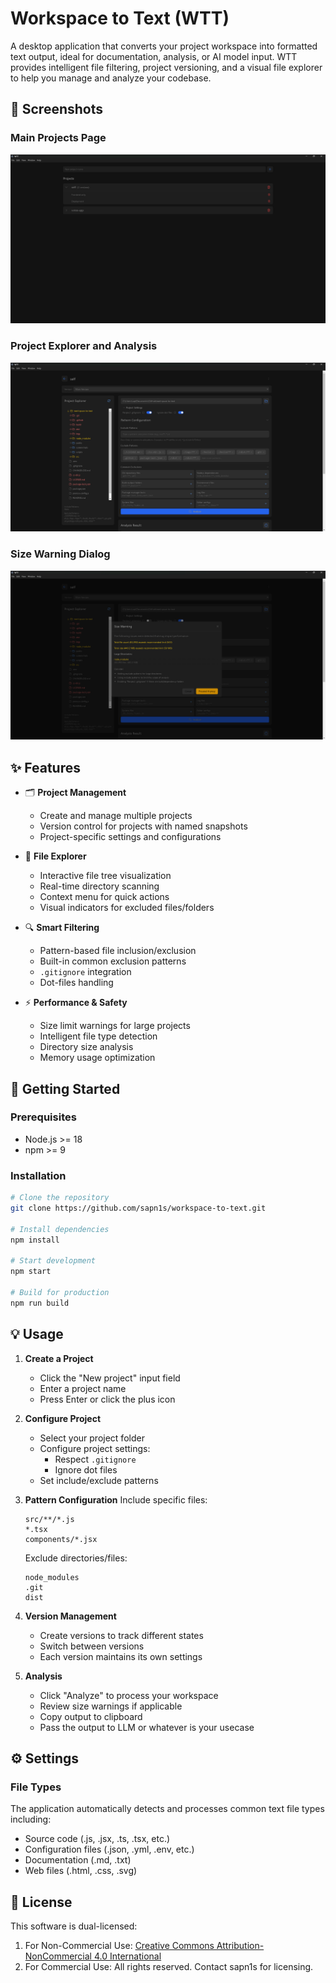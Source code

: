# Workspace to Text (WTT)

A desktop application that converts your project workspace into formatted text output, ideal for documentation, analysis, or AI model input. WTT provides intelligent file filtering, project versioning, and a visual file explorer to help you manage and analyze your codebase.

## 📸 Screenshots

### Main Projects Page
![Main Projects Page](screenshots/main-page.png)

### Project Explorer and Analysis
![Project View](screenshots/project-view.png)

### Size Warning Dialog
![Size Warning](screenshots/size-warning.png)

## ✨ Features

- 🗂️ **Project Management**
  - Create and manage multiple projects
  - Version control for projects with named snapshots
  - Project-specific settings and configurations

- 📁 **File Explorer**
  - Interactive file tree visualization
  - Real-time directory scanning
  - Context menu for quick actions
  - Visual indicators for excluded files/folders

- 🔍 **Smart Filtering**
  - Pattern-based file inclusion/exclusion
  - Built-in common exclusion patterns
  - `.gitignore` integration
  - Dot-files handling

- ⚡ **Performance & Safety**
  - Size limit warnings for large projects
  - Intelligent file type detection
  - Directory size analysis
  - Memory usage optimization

## 🚀 Getting Started

### Prerequisites
- Node.js >= 18
- npm >= 9

### Installation

```bash
# Clone the repository
git clone https://github.com/sapn1s/workspace-to-text.git

# Install dependencies
npm install

# Start development
npm start

# Build for production
npm run build
```

## 💡 Usage

1. **Create a Project**
   - Click the "New project" input field
   - Enter a project name
   - Press Enter or click the plus icon

2. **Configure Project**
   - Select your project folder
   - Configure project settings:
     - Respect `.gitignore`
     - Ignore dot files
   - Set include/exclude patterns

3. **Pattern Configuration**
   Include specific files:
   ```
   src/**/*.js
   *.tsx
   components/*.jsx
   ```
   
   Exclude directories/files:
   ```
   node_modules
   .git
   dist
   ```

4. **Version Management**
   - Create versions to track different states
   - Switch between versions
   - Each version maintains its own settings

5. **Analysis**
   - Click "Analyze" to process your workspace
   - Review size warnings if applicable
   - Copy output to clipboard
   - Pass the output to LLM or whatever is your usecase

## ⚙️ Settings

### File Types
The application automatically detects and processes common text file types including:
- Source code (.js, .jsx, .ts, .tsx, etc.)
- Configuration files (.json, .yml, .env, etc.)
- Documentation (.md, .txt)
- Web files (.html, .css, .svg)

## 📄 License

This software is dual-licensed:

1. For Non-Commercial Use: [Creative Commons Attribution-NonCommercial 4.0 International](http://creativecommons.org/licenses/by-nc/4.0/)
2. For Commercial Use: All rights reserved. Contact sapn1s for licensing.